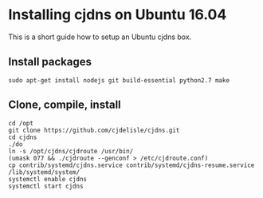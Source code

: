 # Installing cjdns on Ubuntu 16.04

This is a short guide how to setup an Ubuntu cjdns box.

## Install packages

	sudo apt-get install nodejs git build-essential python2.7 make

## Clone, compile, install

	cd /opt
	git clone https://github.com/cjdelisle/cjdns.git
	cd cjdns
	./do
	ln -s /opt/cjdns/cjdroute /usr/bin/
	(umask 077 && ./cjdroute --genconf > /etc/cjdroute.conf)
	cp contrib/systemd/cjdns.service contrib/systemd/cjdns-resume.service /lib/systemd/system/
	systemctl enable cjdns
	systemctl start cjdns

